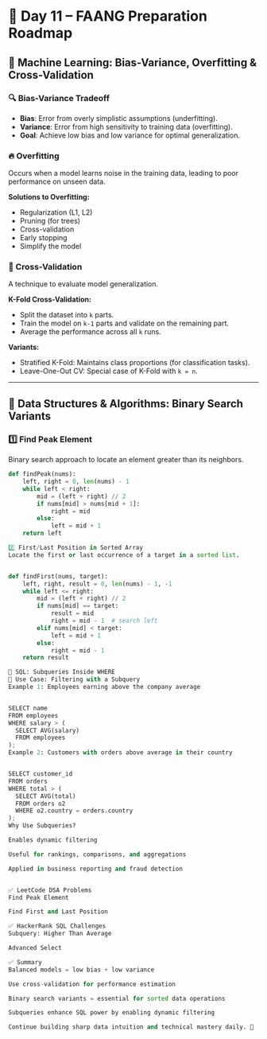 # 🚀 Day 11 – FAANG Preparation Roadmap

## 🧠 Machine Learning: Bias-Variance, Overfitting & Cross-Validation

### 🔍 Bias-Variance Tradeoff
- **Bias**: Error from overly simplistic assumptions (underfitting).
- **Variance**: Error from high sensitivity to training data (overfitting).
- **Goal**: Achieve low bias and low variance for optimal generalization.

### 🔥 Overfitting
Occurs when a model learns noise in the training data, leading to poor performance on unseen data.

**Solutions to Overfitting:**
- Regularization (L1, L2)
- Pruning (for trees)
- Cross-validation
- Early stopping
- Simplify the model

### 🔁 Cross-Validation
A technique to evaluate model generalization.

**K-Fold Cross-Validation:**
- Split the dataset into `k` parts.
- Train the model on `k-1` parts and validate on the remaining part.
- Average the performance across all `k` runs.

**Variants:**
- Stratified K-Fold: Maintains class proportions (for classification tasks).
- Leave-One-Out CV: Special case of K-Fold with `k = n`.

---

## 📘 Data Structures & Algorithms: Binary Search Variants

### 1️⃣ Find Peak Element
Binary search approach to locate an element greater than its neighbors.

```python
def findPeak(nums):
    left, right = 0, len(nums) - 1
    while left < right:
        mid = (left + right) // 2
        if nums[mid] > nums[mid + 1]:
            right = mid
        else:
            left = mid + 1
    return left

2️⃣ First/Last Position in Sorted Array
Locate the first or last occurrence of a target in a sorted list.


def findFirst(nums, target):
    left, right, result = 0, len(nums) - 1, -1
    while left <= right:
        mid = (left + right) // 2
        if nums[mid] == target:
            result = mid
            right = mid - 1  # search left
        elif nums[mid] < target:
            left = mid + 1
        else:
            right = mid - 1
    return result

🧾 SQL: Subqueries Inside WHERE
📌 Use Case: Filtering with a Subquery
Example 1: Employees earning above the company average


SELECT name
FROM employees
WHERE salary > (
  SELECT AVG(salary)
  FROM employees
);
Example 2: Customers with orders above average in their country


SELECT customer_id
FROM orders
WHERE total > (
  SELECT AVG(total)
  FROM orders o2
  WHERE o2.country = orders.country
);
Why Use Subqueries?

Enables dynamic filtering

Useful for rankings, comparisons, and aggregations

Applied in business reporting and fraud detection


✅ LeetCode DSA Problems
Find Peak Element

Find First and Last Position

✅ HackerRank SQL Challenges
Subquery: Higher Than Average

Advanced Select

✅ Summary
Balanced models = low bias + low variance

Use cross-validation for performance estimation

Binary search variants = essential for sorted data operations

Subqueries enhance SQL power by enabling dynamic filtering

Continue building sharp data intuition and technical mastery daily. 🚀
